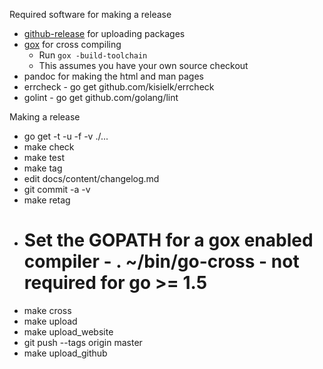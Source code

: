 Required software for making a release
  * [github-release](https://github.com/aktau/github-release) for uploading packages
  * [gox](https://github.com/mitchellh/gox) for cross compiling
    * Run `gox -build-toolchain`
    * This assumes you have your own source checkout
  * pandoc for making the html and man pages
  * errcheck - go get github.com/kisielk/errcheck
  * golint - go get github.com/golang/lint

Making a release
  * go get -t -u -f -v ./...
  * make check
  * make test
  * make tag
  * edit docs/content/changelog.md
  * git commit -a -v
  * make retag
  * # Set the GOPATH for a gox enabled compiler - . ~/bin/go-cross - not required for go >= 1.5
  * make cross
  * make upload
  * make upload_website
  * git push --tags origin master
  * make upload_github
